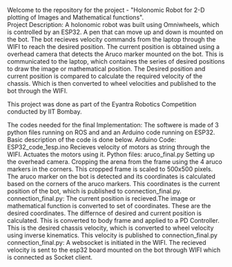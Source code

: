Welcome to the repository for the project - "Holonomic Robot for 2-D plotting of Images and Mathematical functions".  
Project Description:
A holonomic robot was built using Omniwheels, which is controlled by an ESP32. A pen that can move up and down is mounted on the bot. The bot recieves velocity commands from the laptop through the WIFI to reach the desired position. The current position is obtained using a overhead camera that detects the Aruco marker mounted on the bot. This is communicated to the laptop, which containes the series of desired positions to draw the image or mathematical position. The Desired position and current position is compared to calculate the required velocity of the chassis. Which is then converted to wheel velocities and published to the bot through the WIFI.

This project was done as part of the Eyantra Robotics Competition conducted by IIT Bombay.  

The codes needed for the final Implementation:
The softwere is made of 3 python files running on ROS and and an Arduino code running on ESP32. Basic description of the code is done below.
Arduino Code: 
ESP32_code_1esp.ino
Recieves velocity of motors as string through the WIFI. Actuates the motors using it.
Python files:
aruco_final.py
Setting up the overhead camera. Cropping the arena from the frame using the 4 aruco markers in the corners. This cropped frame is scaled to 500x500 pixels. The aruco marker on the bot is detected and its coordinates is calculated based on the corners of the aruco markers. This coordinates is the current position of the bot, which is published to connection_final.py.
connection_final.py:
The current position is recieved.The image or mathematical function is converted to set of coordinates. These are the desired coordinates. The differnce of desired and current position is calculated. This is converted to body frame and applied to a PD Controller. This is the desired chassis velocity, which is converted to wheel velocity using inverse kinematics. This velocity is published to connection_final.py
connection_final.py:
A websocket is initiated in the WIFI. The recieved velocity is sent to the esp32 board mounted on the bot through WIFI which is connected as Socket client.

